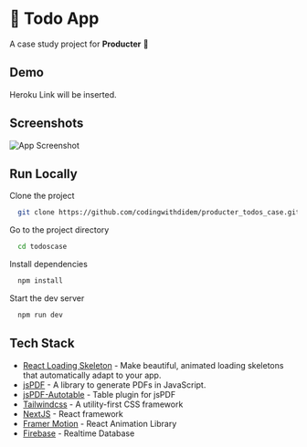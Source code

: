 # 🌟 Todo App

A case study project for **Producter** 💛

## Demo

Heroku Link will be inserted.

## Screenshots

![App Screenshot](https://raw.githubusercontent.com/codingwithdidem/producter_todos_case/main/public/demo.png)

## Run Locally

Clone the project

```bash
  git clone https://github.com/codingwithdidem/producter_todos_case.git
```

Go to the project directory

```bash
  cd todoscase
```

Install dependencies

```bash
  npm install
```

Start the dev server

```bash
  npm run dev
```

## Tech Stack

- [React Loading Skeleton](https://github.com/dvtng/react-loading-skeleton) - Make beautiful, animated loading skeletons that automatically adapt to your app.
- [jsPDF](https://github.com/parallax/jsPDF) - A library to generate PDFs in JavaScript.
- [jsPDF-Autotable](https://github.com/simonbengtsson/jsPDF-AutoTable) - Table plugin for jsPDF
- [Tailwindcss](https://tailwindcss.com/) - A utility-first CSS framework
- [NextJS](https://nextjs.org/) - React framework
- [Framer Motion](https://www.framer.com/motion/) - React Animation Library
- [Firebase](https://firebase.google.com/) - Realtime Database
